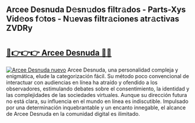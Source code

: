 ## Arcee Desnuda D𝚎sn𝚞dos filtr𝚊dos - Parts-Xys Vid𝚎os f𝚘tos - N𝚞evas filtr𝚊ciones atr𝚊ctivas ZVDRy

# <h2><a href="http://mb26bgw.tromn.icu/?c=Arcee+Desnuda">🔗👉👉👉 Arcee Desnuda 🔗🔗</a></h2>

[![Arcee Desnuda nuevo](https://i.imgur.com/pEAQMta.gif)](http://mb26bgw.tromn.icu/?c=Arcee+Desnuda)
Arcee Desnuda, una personalidad compleja y enigmática, elude la categorización fácil. Su método poco convencional de interactuar con audiencias en línea ha atraído y ofendido a los observadores, estimulando debates sobre el consentimiento, la identidad y las complejidades de las sociedades virtuales. Aunque su dirección futura no está clara, su influencia en el mundo en línea es indiscutible. Impulsado por una determinación inquebrantable y un encanto innegable, el alcance de Arcee Desnuda en la comunidad digital es ilimitado.
